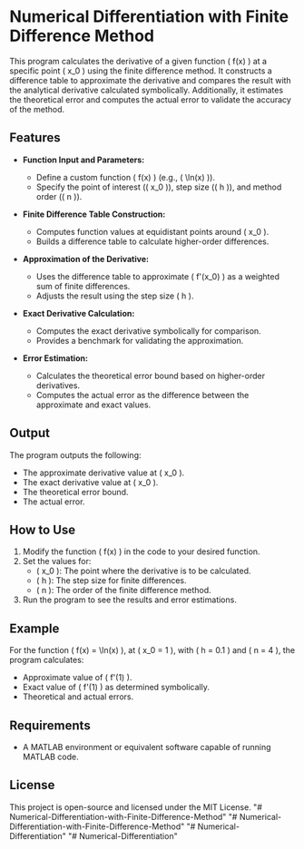 # Numerical Differentiation with Finite Difference Method

This program calculates the derivative of a given function \( f(x) \) at a specific point \( x_0 \) using the finite difference method. It constructs a difference table to approximate the derivative and compares the result with the analytical derivative calculated symbolically. Additionally, it estimates the theoretical error and computes the actual error to validate the accuracy of the method.

## Features

- **Function Input and Parameters:**
  - Define a custom function \( f(x) \) (e.g., \( \ln(x) \)).
  - Specify the point of interest (\( x_0 \)), step size (\( h \)), and method order (\( n \)).

- **Finite Difference Table Construction:**
  - Computes function values at equidistant points around \( x_0 \).
  - Builds a difference table to calculate higher-order differences.

- **Approximation of the Derivative:**
  - Uses the difference table to approximate \( f'(x_0) \) as a weighted sum of finite differences.
  - Adjusts the result using the step size \( h \).

- **Exact Derivative Calculation:**
  - Computes the exact derivative symbolically for comparison.
  - Provides a benchmark for validating the approximation.

- **Error Estimation:**
  - Calculates the theoretical error bound based on higher-order derivatives.
  - Computes the actual error as the difference between the approximate and exact values.

## Output

The program outputs the following:
- The approximate derivative value at \( x_0 \).
- The exact derivative value at \( x_0 \).
- The theoretical error bound.
- The actual error.

## How to Use

1. Modify the function \( f(x) \) in the code to your desired function.
2. Set the values for:
   - \( x_0 \): The point where the derivative is to be calculated.
   - \( h \): The step size for finite differences.
   - \( n \): The order of the finite difference method.
3. Run the program to see the results and error estimations.

## Example

For the function \( f(x) = \ln(x) \), at \( x_0 = 1 \), with \( h = 0.1 \) and \( n = 4 \), the program calculates:
- Approximate value of \( f'(1) \).
- Exact value of \( f'(1) \) as determined symbolically.
- Theoretical and actual errors.

## Requirements

- A MATLAB environment or equivalent software capable of running MATLAB code.

## License

This project is open-source and licensed under the MIT License.
"# Numerical-Differentiation-with-Finite-Difference-Method" 
"# Numerical-Differentiation-with-Finite-Difference-Method" 
"# Numerical-Differentiation" 
"# Numerical-Differentiation" 
